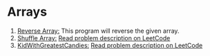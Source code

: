 # Arrays
01. [Reverse Array:](./src/array/ReverseArray.java) This program will reverse the given array.
2. [Shuffle Array:](./src/array/ShuffleArray.java) [Read problem description on LeetCode](https://leetcode.com/problems/shuffle-the-array/)
3. [KidWithGreatestCandies:](./src/array/KidWithGreatestCandies.java) [Read problem description on LeetCode](https://leetcode.com/problems/kids-with-the-greatest-number-of-candies/)